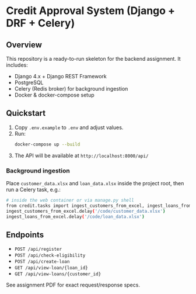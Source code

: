 # Credit Approval System (Django + DRF + Celery)

## Overview
This repository is a ready-to-run skeleton for the backend assignment. It includes:
- Django 4.x + Django REST Framework
- PostgreSQL
- Celery (Redis broker) for background ingestion
- Docker & docker-compose setup

## Quickstart
1. Copy `.env.example` to `.env` and adjust values.
2. Run:
   ```bash
   docker-compose up --build
   ```
3. The API will be available at `http://localhost:8000/api/`

### Background ingestion
Place `customer_data.xlsx` and `loan_data.xlsx` inside the project root, then run a Celery task, e.g.:
```bash
# inside the web container or via manage.py shell
from credit.tasks import ingest_customers_from_excel, ingest_loans_from_excel
ingest_customers_from_excel.delay('/code/customer_data.xlsx')
ingest_loans_from_excel.delay('/code/loan_data.xlsx')
```

## Endpoints
- `POST /api/register`
- `POST /api/check-eligibility`
- `POST /api/create-loan`
- `GET /api/view-loan/{loan_id}`
- `GET /api/view-loans/{customer_id}`

See assignment PDF for exact request/response specs.
